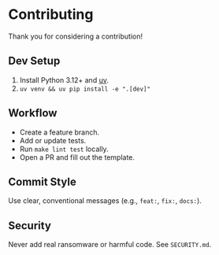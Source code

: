 # Contributing

Thank you for considering a contribution!

## Dev Setup
1. Install Python 3.12+ and [uv](https://docs.astral.sh/uv/).
2. `uv venv && uv pip install -e ".[dev]"`

## Workflow
- Create a feature branch.
- Add or update tests.
- Run `make lint test` locally.
- Open a PR and fill out the template.

## Commit Style
Use clear, conventional messages (e.g., `feat:`, `fix:`, `docs:`).

## Security
Never add real ransomware or harmful code. See `SECURITY.md`.
